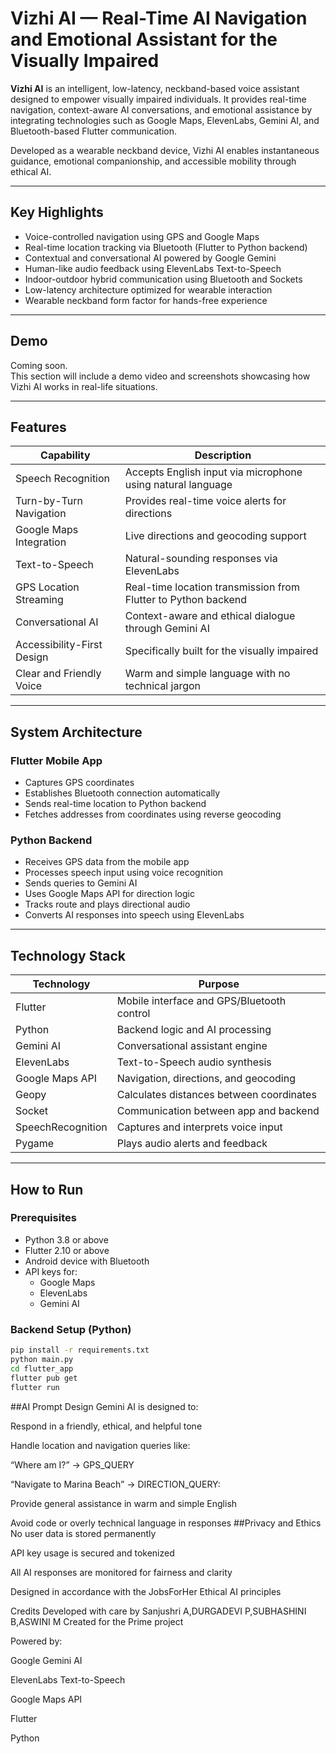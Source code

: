 # Vizhi AI — Real-Time AI Navigation and Emotional Assistant for the Visually Impaired

**Vizhi AI** is an intelligent, low-latency, neckband-based voice assistant designed to empower visually impaired individuals. It provides real-time navigation, context-aware AI conversations, and emotional assistance by integrating technologies such as Google Maps, ElevenLabs, Gemini AI, and Bluetooth-based Flutter communication.

Developed as a wearable neckband device, Vizhi AI enables instantaneous guidance, emotional companionship, and accessible mobility through ethical AI.

---

## Key Highlights

- Voice-controlled navigation using GPS and Google Maps  
- Real-time location tracking via Bluetooth (Flutter to Python backend)  
- Contextual and conversational AI powered by Google Gemini  
- Human-like audio feedback using ElevenLabs Text-to-Speech  
- Indoor-outdoor hybrid communication using Bluetooth and Sockets  
- Low-latency architecture optimized for wearable interaction  
- Wearable neckband form factor for hands-free experience  

---

## Demo

Coming soon.  
This section will include a demo video and screenshots showcasing how Vizhi AI works in real-life situations.

---

## Features

| Capability                  | Description                                                       |
|----------------------------|-------------------------------------------------------------------|
| Speech Recognition         | Accepts English input via microphone using natural language       |
| Turn-by-Turn Navigation    | Provides real-time voice alerts for directions                    |
| Google Maps Integration    | Live directions and geocoding support                             |
| Text-to-Speech             | Natural-sounding responses via ElevenLabs                         |
| GPS Location Streaming     | Real-time location transmission from Flutter to Python backend    |
| Conversational AI          | Context-aware and ethical dialogue through Gemini AI              |
| Accessibility-First Design | Specifically built for the visually impaired                     |
| Clear and Friendly Voice   | Warm and simple language with no technical jargon                 |

---

## System Architecture

### Flutter Mobile App
- Captures GPS coordinates
- Establishes Bluetooth connection automatically
- Sends real-time location to Python backend
- Fetches addresses from coordinates using reverse geocoding

### Python Backend
- Receives GPS data from the mobile app
- Processes speech input using voice recognition
- Sends queries to Gemini AI
- Uses Google Maps API for direction logic
- Tracks route and plays directional audio
- Converts AI responses into speech using ElevenLabs

---

## Technology Stack

| Technology        | Purpose                                             |
|-------------------|-----------------------------------------------------|
| Flutter            | Mobile interface and GPS/Bluetooth control         |
| Python             | Backend logic and AI processing                    |
| Gemini AI          | Conversational assistant engine                    |
| ElevenLabs         | Text-to-Speech audio synthesis                     |
| Google Maps API    | Navigation, directions, and geocoding              |
| Geopy              | Calculates distances between coordinates           |
| Socket             | Communication between app and backend              |
| SpeechRecognition  | Captures and interprets voice input                |
| Pygame             | Plays audio alerts and feedback                    |

---

## How to Run

### Prerequisites

- Python 3.8 or above  
- Flutter 2.10 or above  
- Android device with Bluetooth  
- API keys for:  
  - Google Maps  
  - ElevenLabs  
  - Gemini AI  

### Backend Setup (Python)

```bash
pip install -r requirements.txt
python main.py
cd flutter_app
flutter pub get
flutter run
```
##AI Prompt Design
Gemini AI is designed to:

Respond in a friendly, ethical, and helpful tone

Handle location and navigation queries like:

“Where am I?” → GPS_QUERY

“Navigate to Marina Beach” → DIRECTION_QUERY:<place>

Provide general assistance in warm and simple English

Avoid code or overly technical language in responses
##Privacy and Ethics
No user data is stored permanently

API key usage is secured and tokenized

All AI responses are monitored for fairness and clarity

Designed in accordance with the JobsForHer Ethical AI principles

Credits
Developed with care by Sanjushri A,DURGADEVI P,SUBHASHINI B,ASWINI M 
Created for the Prime project 

Powered by:

Google Gemini AI

ElevenLabs Text-to-Speech

Google Maps API

Flutter

Python

